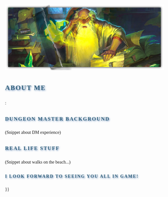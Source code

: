<style>
  body {
    font-family: "Georgia", serif;
    line-height: 1.8;
    margin: 0;
    padding: 2rem;
  }

  h1, h2, h3, h4, h5, h6 {
    font-family: "Cinzel", serif;
    color: #34627B;
    text-transform: uppercase;
    letter-spacing: 2px;
    text-shadow: 2px 2px 4px rgba(63,107,169, 0.8);
    margin-bottom: 1rem;
  }
</style>


![Main Banner](https://raw.githubusercontent.com/Tougher-Together-DnD/default-game-assets/refs/heads/main/templates/campaign-details/images/gm-introduction.png)
<br>

## About Me
:
### Dungeon Master Background
(Snippet about DM experience)

### Real Life Stuff
(Snippet about walks on the beach...)

#### I look forward to seeing you all in game!
}}
